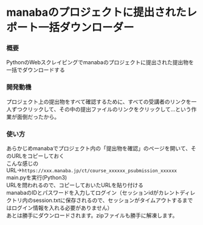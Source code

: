 # manabaのプロジェクトに提出されたレポート一括ダウンローダー
### 概要
PythonのWebスクレイピングでmanabaのプロジェクトに提出された提出物を一括でダウンロードする
### 開発動機
プロジェクト上の提出物をすべて確認するために、すべての受講者のリンクを一人ずつクリックして、その中の提出ファイルのリンクをクリックして…という作業が面倒だったから。
### 使い方
あらかじめmanabaでプロジェクト内の「提出物を確認」のページを開いて、そのURLをコピーしておく  
こんな感じのURL→```https://xxx.manaba.jp/ct/course_xxxxxx_psubmission_xxxxxx```  
main.pyを実行(Python3)  
URLを問われるので、コピーしておいたURLを貼り付ける  
manabaのIDとパスワードを入力してログイン（セッションidがカレントディレクトリ内のsession.txtに保存されるので、セッションがタイムアウトするまではログイン情報を入れる必要がありません）  
あとは勝手にダウンロードされます。zipファイルも勝手に解凍します。  
